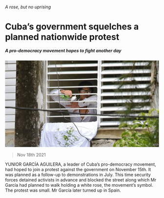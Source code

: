 ###### A rose, but no uprising

# Cuba’s government squelches a planned nationwide protest 

##### A pro-democracy movement hopes to fight another day 

![image](images/20211120_AMP001_0.jpg) 

> Nov 18th 2021 

YUNIOR GARCÍA AGUILERA, a leader of Cuba’s pro-democracy movement, had hoped to join a protest against the government on November 15th. It was planned as a follow-up to demonstrations in July. This time security forces detained activists in advance and blocked the street along which Mr García had planned to walk holding a white rose, the movement’s symbol. The protest was small. Mr García later turned up in Spain.

